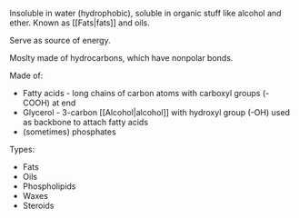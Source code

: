 Insoluble in water (hydrophobic), soluble in organic stuff like alcohol and ether.
Known as [[Fats|fats]] and oils.

Serve as source of energy.

Moslty made of hydrocarbons, which have nonpolar bonds.

Made of:
- Fatty acids - long chains of carbon atoms with carboxyl groups (-COOH) at end
- Glycerol - 3-carbon [[Alcohol|alcohol]] with hydroxyl group (-OH) used as backbone to attach fatty acids
- (sometimes) phosphates

Types:
- Fats
- Oils
- Phospholipids
- Waxes
- Steroids